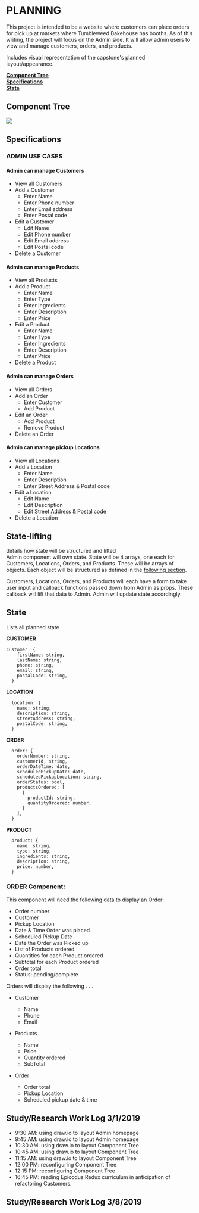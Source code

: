 # PLANNING
This project is intended to be a website where customers can place orders for pick up at markets where Tumbleweed Bakehouse has booths. As of this writing, the project will focus on the Admin side. It will allow admin users to view and manage customers, orders, and products.

Includes visual representation of the capstone's planned layout/appearance.

**[Component Tree](#component-tree)**<br>
**[Specifications](#specifications)**<br>
**[State](#state)**<br>

## Component Tree
![](ComponentTree.png)

## Specifications

### ADMIN USE CASES
#### Admin can manage Customers
  * View all Customers
  * Add a Customer
    * Enter Name
    * Enter Phone number
    * Enter Email address
    * Enter Postal code
  * Edit a Customer
    * Edit Name
    * Edit Phone number
    * Edit Email address
    * Edit Postal code
  * Delete a Customer


#### Admin can manage Products
  * View all Products
  * Add a Product
    * Enter Name
    * Enter Type
    * Enter Ingredients
    * Enter Description
    * Enter Price
  * Edit a Product
    * Enter Name
    * Enter Type
    * Enter Ingredients
    * Enter Description
    * Enter Price
  * Delete a Product


#### Admin can manage Orders
  * View all Orders
  * Add an Order
    * Enter Customer
    * Add Product
  * Edit an Order
    * Add Product
    * Remove Product
  * Delete an Order


#### Admin can manage pickup Locations
  * View all Locations
  * Add a Location
    * Enter Name
    * Enter Description
    * Enter Street Address & Postal code
  * Edit a Location
    * Edit Name
    * Edit Description
    * Edit Street Address & Postal code
  * Delete a Location


## State-lifting
details how state will be structured and lifted  
Admin component will own state. State will be 4 arrays, one each for Customers, Locations, Orders, and Products. These will be arrays of objects. Each object will be structured as defined in the [following section](#state).  

Customers, Locations, Orders, and Products will each have a form to take user input and callback functions passed down from Admin as props. These callback will lift that data to Admin. Admin will update state accordingly.


## State
Lists all planned state   

**CUSTOMER**
```
customer: {
    firstName: string,
    lastName: string,
    phone: string,
    email: string,
    postalCode: string,
  }
```

**LOCATION**
```
  location: {
    name: string,
    description: string,
    streetAddress: string,
    postalCode: string,
  }

```

**ORDER**
```
  order: {
    orderNumber: string,
    customerId, string,
    orderDateTime: date,
    scheduledPickupDate: date,
    scheduledPickupLocation: string,
    orderStatus: bool,
    productsOrdered: [
      {
        productId: string,
        quantityOrdered: number,
      }
    ],
  }
```

**PRODUCT**
```
  product: {
    name: string,
    type: string,
    ingredients: string,
    description: string,
    price: number,
  }
```

### ORDER Component:
This component will need the following data to display an Order:



- Order number
- Customer
- Pickup Location
- Date & Time Order was placed
- Scheduled Pickup Date
- Date the Order was Picked up
- List of Products ordered
- Quantities for each Product ordered
- Subtotal for each Product ordered
- Order total
- Status: pending/complete


Orders will display the following . . .
- Customer
  * Name
  * Phone
  * Email


- Products
  * Name
  * Price
  * Quantity ordered
  * SubTotal


- Order
  * Order total
  * Pickup Location
  * Scheduled pickup date & time


## Study/Research Work Log 3/1/2019
- 9:30 AM: using draw.io to layout Admin homepage
- 9:45 AM: using draw.io to layout Admin homepage
- 10:30 AM: using draw.io to layout Component Tree
- 10:45 AM: using draw.io to layout Component Tree
- 11:15 AM: using draw.io to layout Component Tree
- 12:00 PM: reconfiguring Component Tree
- 12:15 PM: reconfiguring Component Tree
- 16:45 PM: reading Epicodus Redux curriculum in anticipation of refactoring Customers.

## Study/Research Work Log 3/8/2019
